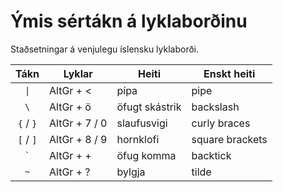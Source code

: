 # Ýmis sértákn á lyklaborðinu

Staðsetningar á venjulegu íslensku lyklaborði.

Tákn | Lyklar | Heiti | Enskt heiti
:---: | --- | --- | ---
`\|`| AltGr + < | pípa | pipe
`\` | AltGr + ö | öfugt skástrik | backslash
`{` / `}` | AltGr + 7 / 0 | slaufusvigi | curly braces
`[` / `]` | AltGr + 8 / 9 | hornklofi | square brackets
`` ` `` | AltGr + + | öfug komma | backtick
`~`| AltGr + ? | bylgja | tilde
